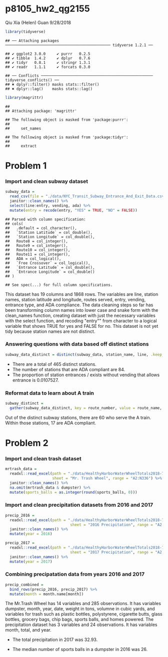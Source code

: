 p8105\_hw2\_qg2155
================
Qiu Xia (Helen) Guan
9/28/2018

``` r
library(tidyverse)
```

    ## ── Attaching packages ─────────────────────────────────────────────── tidyverse 1.2.1 ──

    ## ✔ ggplot2 3.0.0     ✔ purrr   0.2.5
    ## ✔ tibble  1.4.2     ✔ dplyr   0.7.6
    ## ✔ tidyr   0.8.1     ✔ stringr 1.3.1
    ## ✔ readr   1.1.1     ✔ forcats 0.3.0

    ## ── Conflicts ────────────────────────────────────────────────── tidyverse_conflicts() ──
    ## ✖ dplyr::filter() masks stats::filter()
    ## ✖ dplyr::lag()    masks stats::lag()

``` r
library(magrittr)
```

    ## 
    ## Attaching package: 'magrittr'

    ## The following object is masked from 'package:purrr':
    ## 
    ##     set_names

    ## The following object is masked from 'package:tidyr':
    ## 
    ##     extract

Problem 1
=========

### Import and clean subway dataset

``` r
subway_data =
  read_csv(file = "./data/NYC_Transit_Subway_Entrance_And_Exit_Data.csv") %>%
  janitor::clean_names() %>% 
  select(line:entry, vending, ada) %>% 
  mutate(entry = recode(entry, "YES" = TRUE, "NO" = FALSE)) 
```

    ## Parsed with column specification:
    ## cols(
    ##   .default = col_character(),
    ##   `Station Latitude` = col_double(),
    ##   `Station Longitude` = col_double(),
    ##   Route8 = col_integer(),
    ##   Route9 = col_integer(),
    ##   Route10 = col_integer(),
    ##   Route11 = col_integer(),
    ##   ADA = col_logical(),
    ##   `Free Crossover` = col_logical(),
    ##   `Entrance Latitude` = col_double(),
    ##   `Entrance Longitude` = col_double()
    ## )

    ## See spec(...) for full column specifications.

This dataset has 19 columns and 1868 rows. The variables are line, station names, station latitude and longitude, routes served, entry, vending, entrance type, and ADA compliance. The data cleaning steps so far has been transforming column names into lower case and snake form with the clean\_names function, creating dataset with just the necessary variables with the select function, and recoding "entry"" from character to a logical variable that shows TRUE for yes and FALSE for no. This dataset is not yet tidy because station names are not distinct.

### Answering questions with data based off distinct stations

``` r
subway_data_distinct = distinct(subway_data, station_name, line, .keep_all = TRUE)
```

-   There are a total of 465 distinct stations.
-   The number of stations that are ADA compliant are 84.
-   The proportion of station entrances / exists without vending that allows entrance is 0.0107527.

### Reformat data to learn about A train

``` r
subway_distinct =
  gather(subway_data_distinct, key = route_number, value = route_name, route1:route11) 
```

Out of the distinct subway stations, there are 60 who serve the A train. Within those stations, 17 are ADA compliant.

Problem 2
=========

### Import and clean trash dataset

``` r
mrtrash_data =
  readxl::read_excel(path = "./data/HealthyHarborWaterWheelTotals2018-7-28.xlsx",
                     sheet = "Mr. Trash Wheel", range = "A2:N336") %>% 
  janitor::clean_names() %>% 
  na.omit(mrtrash_data & dumpster) %>% 
  mutate(sports_balls = as.integer(round(sports_balls, 0)))
```

### Import and clean precipitation datasets from 2016 and 2017

``` r
precip_2016 = 
  readxl::read_excel(path = "./data/HealthyHarborWaterWheelTotals2018-7-28.xlsx",
                             sheet = "2016 Precipitation", range = "A2:B14") %>% 
  janitor::clean_names() %>% 
  mutate(year = 2016)
```

``` r
precip_2017 =
  readxl::read_excel(path = "./data/HealthyHarborWaterWheelTotals2018-7-28.xlsx",
                             sheet = "2017 Precipitation", range = "A2:B14") %>% 
  janitor::clean_names() %>% 
  mutate(year = 2017)
```

### Combining precipatation data from years 2016 and 2017

``` r
precip_combined = 
  bind_rows(precip_2016, precip_2017) %>% 
  mutate(month = month.name[month])
```

The Mr.Trash Wheel has 14 variables and 285 observations. It has variables dumpster, month, year, date, weight in tons, volumne in cubic yards, and variables for trash such as plastic bottles, polystyrene, cigarette butts, glass bottles, grocery bags, chip bags, sports balls, and homes powered. The precipitation dataset has 3 variables and 24 observations. It has variables month, total, and year.

-   The total precipitation in 2017 was 32.93.

-   The median number of sports balls in a dumpster in 2016 was 26.

